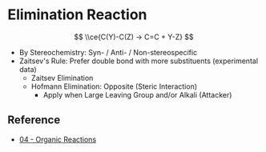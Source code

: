 # Elimination Reaction

$$
\\ce{C(Y)-C(Z) -> C=C + Y-Z}
$$

* By Stereochemistry: Syn- / Anti- / Non-stereospecific
* Zaitsev's Rule: Prefer double bond with more substituents (experimental data)
  * Zaitsev Elimination
  * Hofmann Elimination: Opposite (Steric Interaction)
    * Apply when Large Leaving Group and/or Alkali (Attacker)

## Reference

* [04 - Organic Reactions](../../../../../00%20-%20Summary/SCCH134%20-%20Organic%20Chemistry%20for%20Medical%20Science/04%20-%20Organic%20Reactions.md)
